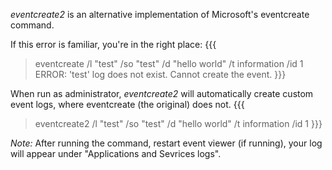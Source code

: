 *eventcreate2* is an alternative implementation of Microsoft's eventcreate command.

If this error is familiar, you're in the right place:
{{{
>eventcreate /l "test" /so "test" /d "hello world" /t information /id 1
ERROR: 'test' log does not exist. Cannot create the event.
}}}

When run as administrator, *eventcreate2* will automatically create custom event logs, where eventcreate (the original) does not.
{{{
>eventcreate2 /l "test" /so "test" /d "hello world" /t information /id 1
}}}

*Note:* After running the command, restart event viewer (if running), your log will appear under "Applications and Sevrices logs".
